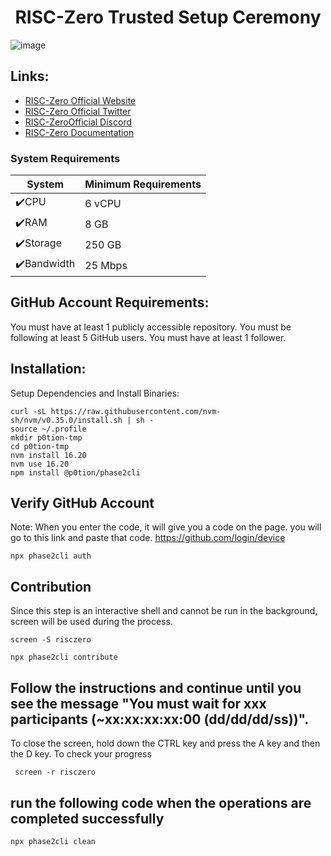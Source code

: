 # <h1 align="center">RISC-Zero Trusted Setup Ceremony</h1>
![image](https://github.com/UnicorNn1/RISC-Zero/assets/82544940/f26e9057-f29e-4db9-9373-4033bae39eb1)


## Links:
 * [RISC-Zero Official Website](https://www.risczero.com/)
 * [RISC-Zero Official Twitter](https://twitter.com/risczero)
 * [RISC-ZeroOfficial Discord](https://discord.com/invite/risczero)
 * [RISC-Zero Documentation](https://dev.risczero.com/api)

### System Requirements
| System | Minimum Requirements | 
| ------------ | ------------ |
| ✔️CPU |	6 vCPU|
| ✔️RAM	| 8 GB |
| ✔️Storage	| 250 GB |
| ✔️Bandwidth| 25 Mbps |
## GitHub Account Requirements:
You must have at least 1 publicly accessible repository.
You must be following at least 5 GitHub users.
You must have at least 1 follower.

## Installation:
Setup Dependencies and Install Binaries:
```
curl -sL https://raw.githubusercontent.com/nvm-sh/nvm/v0.35.0/install.sh | sh -
source ~/.profile
mkdir p0tion-tmp
cd p0tion-tmp
nvm install 16.20
nvm use 16.20
npm install @p0tion/phase2cli
```
## Verify GitHub Account
Note: When you enter the code, it will give you a code on the page. you will go to this link and paste that code. https://github.com/login/device
```
npx phase2cli auth
```
## Contribution
Since this step is an interactive shell and cannot be run in the background, screen will be used during the process.
```
screen -S risczero
```
```
npx phase2cli contribute
```
## Follow the instructions and continue until you see the message "You must wait for xxx participants (~xx:xx:xx:xx:00 (dd/dd/dd/ss))".
To close the screen, hold down the CTRL key and press the A key and then the D key.
To check your progress
```
 screen -r risczero 
```
## run the following code when the operations are completed successfully
```
npx phase2cli clean
```
